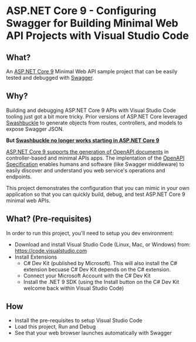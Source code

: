 # ASP.NET Core 9 - Configuring Swagger for Building Minimal Web API Projects with Visual Studio Code

## What?
An [ASP.NET Core 9](https://learn.microsoft.com/en-us/aspnet/core/release-notes/aspnetcore-9.0?view=aspnetcore-9.0) Minimal Web API sample project that can be easily tested and debugged with [Swagger](https://swagger.io).

## Why?
Building and debugging ASP.NET Core 9 APIs with Visual Studio Code tooling just got a bit more tricky. Prior versions of ASP.NET Core leveraged [Swashbuckle](https://learn.microsoft.com/en-us/aspnet/core/tutorials/getting-started-with-swashbuckle?view=aspnetcore-8.0&tabs=visual-studio) to generate objects from routes, controllers, and models to expose Swagger JSON.

**But [Swashbuckle no longer works starting in ASP.NET Core 9](https://github.com/dotnet/aspnetcore/issues/54599)**

[ASP.NET Core 9 supports the generation of OpenAPI documents](https://learn.microsoft.com/en-us/aspnet/core/fundamentals/openapi/overview?view=aspnetcore-9.0&preserve-view=true) in controller-based and minimal APIs apps. The implentation of the [OpenAPI Specification](https://spec.openapis.org/oas/latest.html) enables humans and software (like Swagger middleware) to easily discover and understand you web service's operations and endpoints.

This project demonstrates the configuration that you can mimic in your own application so that you can quickly build, debug, and test ASP.NET Core 9 minimal web APIs.

## What? (Pre-requisites)
In order to run this project, you'll need to setup you dev environment:
- Download and install Visual Studio Code (Linux, Mac, or Windows) from: https://code.visualstudio.com
- Install Extensions
  - C# Dev Kit (published by Microsoft). This will also install the C# extension becuase C# Dev Kit depends on the C# extension.
  - Connect your Microsoft Account with the C# Dev Kit
  - Install the .NET 9 SDK (using the Install button on the C# Dev Kit welcome back within Visual Studio Code)

## How
- Install the pre-requisites to setup Visual Studio Code
- Load this project, Run and Debug
- See that your web browser launches automatically with Swagger